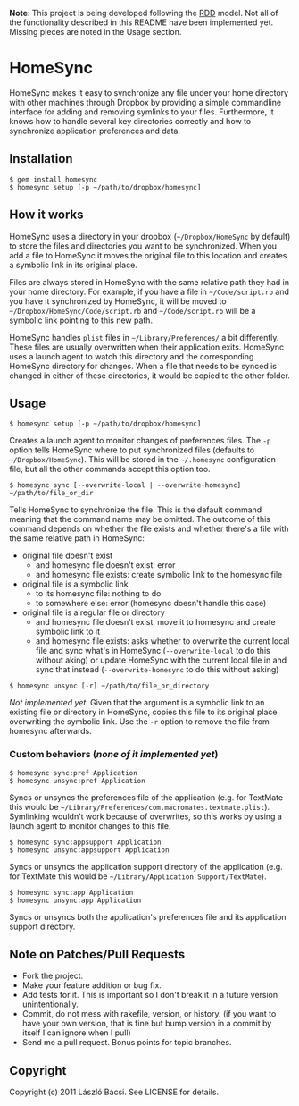 **Note**: This project is being developed following the
[RDD](http://tom.preston-werner.com/2010/08/23/readme-driven-development.html)
model. Not all of the functionality described in this README have been
implemented yet. Missing pieces are noted in the Usage section.

# HomeSync

HomeSync makes it easy to synchronize any file under your home directory
with other machines through Dropbox by providing a simple commandline
interface for adding and removing symlinks to your files. Furthermore,
it knows how to handle several key directories correctly and how to
synchronize application preferences and data.

## Installation

```
$ gem install homesync
$ homesync setup [-p ~/path/to/dropbox/homesync]
```

## How it works

HomeSync uses a directory in your dropbox (`~/Dropbox/HomeSync` by
default) to store the files and directories you want to be synchronized.
When you add a file to HomeSync it moves the original file to this
location and creates a symbolic link in its original place.

Files are always stored in HomeSync with the same relative path they had
in your home directory. For example, if you have a file in
`~/Code/script.rb` and you have it synchronized by HomeSync, it will be
moved to `~/Dropbox/HomeSync/Code/script.rb` and `~/Code/script.rb` will
be a symbolic link pointing to this new path.

HomeSync handles `plist` files in `~/Library/Preferences/` a bit
differently. These files are usually overwritten when their application
exits. HomeSync uses a launch agent to watch this directory and the
corresponding HomeSync directory for changes. When a file that needs to
be synced is changed in either of these directories, it would be copied
to the other folder.

## Usage

```
$ homesync setup [-p ~/path/to/dropbox/homesync]
```

Creates a launch agent to monitor changes of preferences files. The `-p`
option tells HomeSync where to put synchronized files (defaults to
`~/Dropbox/HomeSync`). This will be stored in the `~/.homesync`
configuration file, but all the other commands accept this option too.

```
$ homesync sync [--overwrite-local | --overwrite-homesync] ~/path/to/file_or_dir
```

Tells HomeSync to synchronize the file. This is the default command
meaning that the command name may be omitted. The outcome of this
command depends on whether the file exists and whether there's a file
with the same relative path in HomeSync:

* original file doesn't exist
  * and homesync file doesn't exist: error
  * and homesync file exists: create symbolic link to the homesync file
* original file is a symbolic link
  * to its homesync file: nothing to do
  * to somewhere else: error (homesync doesn't handle this case)
* original file is a regular file or directory
  * and homesync file doesn't exist: move it to homesync and create
    symbolic link to it
  * and homesync file exists: asks whether to overwrite the current
    local file and sync what's in HomeSync (`--overwrite-local` to do
    this without aking) or update HomeSync with the current local file
    in and sync that instead (`--overwrite-homesync` to do this without
    asking)

```
$ homesync unsync [-r] ~/path/to/file_or_directory
```

*Not implemented yet.* Given that the argument is a symbolic link to an
existing file or directory in HomeSync, copies this file to its original
place overwriting the symbolic link. Use the `-r` option to remove the
file from homesync afterwards.

### Custom behaviors (*none of it implemented yet*)

```
$ homesync sync:pref Application
$ homesync unsync:pref Application
```

Syncs or unsyncs the preferences file of the application (e.g. for
TextMate this would be
`~/Library/Preferences/com.macromates.textmate.plist`). Symlinking
wouldn't work because of overwrites, so this works by using a launch
agent to monitor changes to this file.

```
$ homesync sync:appsupport Application
$ homesync unsync:appsupport Application
```

Syncs or unsyncs the application support directory of the application
(e.g. for TextMate this would be `~/Library/Application
Support/TextMate`).

```
$ homesync sync:app Application
$ homesync unsync:app Application
```

Syncs or unsyncs both the application's preferences file and its
application support directory.

## Note on Patches/Pull Requests
 
* Fork the project.
* Make your feature addition or bug fix.
* Add tests for it. This is important so I don't break it in a future
  version unintentionally.
* Commit, do not mess with rakefile, version, or history.  (if you want
  to have your own version, that is fine but bump version in a commit by
  itself I can ignore when I pull)
* Send me a pull request. Bonus points for topic branches.

## Copyright

Copyright (c) 2011 László Bácsi. See LICENSE for details.
